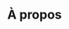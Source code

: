 ---
title: À propos
permalink: fr/a-propos/
eleventyNavigation:
  locale: fr-CA
  key: À propos
  order: 1
layout: layouts/about
displayProjects: true
hasBanner: true
bannerBGColor: dark-grey
bannerTitle: About
bannerBody: Learn more about Inclusive standards
---
